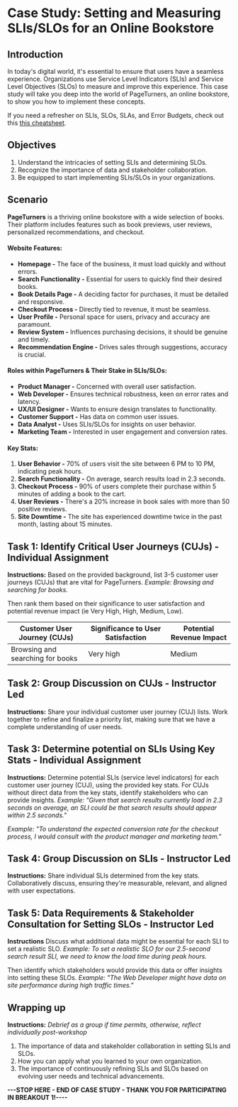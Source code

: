 # Case Study: Setting and Measuring SLIs/SLOs for an Online Bookstore

## Introduction

In today's digital world, it's essential to ensure that users have a seamless experience. Organizations use Service Level Indicators (SLIs) and Service Level Objectives (SLOs) to measure and improve this experience. This case study will take you deep into the world of PageTurners, an online bookstore, to show you how to implement these concepts.

If you need a refresher on SLIs, SLOs, SLAs, and Error Budgets, check out this [this cheatsheet](./Cheatsheet.md).

## Objectives
1. Understand the intricacies of setting SLIs and determining SLOs.
2. Recognize the importance of data and stakeholder collaboration.
3. Be equipped to start implementing SLIs/SLOs in your organizations.

## Scenario

**PageTurners** is a thriving online bookstore with a wide selection of books. Their platform includes features such as book previews, user reviews, personalized recommendations, and checkout.

#### Website Features:
- **Homepage -** The face of the business, it must load quickly and without errors.
- **Search Functionality -** Essential for users to quickly find their desired books.
- **Book Details Page -** A deciding factor for purchases, it must be detailed and responsive.
- **Checkout Process -** Directly tied to revenue, it must be seamless.
- **User Profile -** Personal space for users, privacy and accuracy are paramount.
- **Review System -** Influences purchasing decisions, it should be genuine and timely.
- **Recommendation Engine -** Drives sales through suggestions, accuracy is crucial.

#### Roles within PageTurners & Their Stake in SLIs/SLOs:
- **Product Manager -** Concerned with overall user satisfaction.
- **Web Developer -** Ensures technical robustness, keen on error rates and latency.
- **UX/UI Designer -** Wants to ensure design translates to functionality.
- **Customer Support -** Has data on common user issues.
- **Data Analyst -** Uses SLIs/SLOs for insights on user behavior.
- **Marketing Team -** Interested in user engagement and conversion rates.

#### Key Stats:
1. **User Behavior -** 70% of users visit the site between 6 PM to 10 PM, indicating peak hours.
2. **Search Functionality -** On average, search results load in 2.3 seconds.
3. **Checkout Process -** 90% of users complete their purchase within 5 minutes of adding a book to the cart.
4. **User Reviews -** There's a 20% increase in book sales with more than 50 positive reviews.
5. **Site Downtime -** The site has experienced downtime twice in the past month, lasting about 15 minutes.

## Task 1: Identify Critical User Journeys (CUJs) - Individual Assignment

**Instructions:**
Based on the provided background, list 3-5 customer user journeys (CUJs) that are vital for PageTurners.
   *Example: Browsing and searching for books.*

Then rank them based on their significance to user satisfaction and potential revenue impact (ie Very High, High, Medium, Low).

 | Customer User Journey (CUJs) | Significance to User Satisfaction | Potential Revenue Impact |
|----------|----------|----------|
| Browsing and searching for books  | Very high  | Medium  |

## Task 2: Group Discussion on CUJs - Instructor Led

**Instructions:**
Share your individual customer user journey (CUJ) lists. Work together to refine and finalize a priority list, making sure that we have a complete understanding of user needs.

## Task 3: Determine potential on SLIs Using Key Stats - Individual Assignment

**Instructions:**
Determine potential SLIs (service level indicators) for each customer user journey (CUJ), using the provided key stats. For CUJs without direct data from the key stats, identify stakeholders who can provide insights.
   *Example: "Given that search results currently load in 2.3 seconds on average, an SLI could be that search results should appear within 2.5 seconds."*

   *Example: "To understand the expected conversion rate for the checkout process, I would consult with the product manager and marketing team."*

## Task 4: Group Discussion on SLIs - Instructor Led

**Instructions:**
Share individual SLIs determined from the key stats. Collaboratively discuss, ensuring they're measurable, relevant, and aligned with user expectations.

## Task 5: Data Requirements & Stakeholder Consultation for Setting SLOs - Instructor Led

**Instructions**
Discuss what additional data might be essential for each SLI to set a realistic SLO.
   *Example: To set a realistic SLO for our 2.5-second search result SLI, we need to know the load time during peak hours.*

Then identify which stakeholders would provide this data or offer insights into setting these SLOs.
   *Example: "The Web Developer might have data on site performance during high traffic times."*

## Wrapping up 

**Instructions:** *Debrief as a group if time permits, otherwise, reflect individually post-workshop*
1. The importance of data and stakeholder collaboration in setting SLIs and SLOs.
2. How you can apply what you learned to your own organization.
3. The importance of continuously refining SLIs and SLOs based on evolving user needs and technical advancements.

**---STOP HERE - END OF CASE STUDY - THANK YOU FOR PARTICIPATING IN BREAKOUT 1!----**